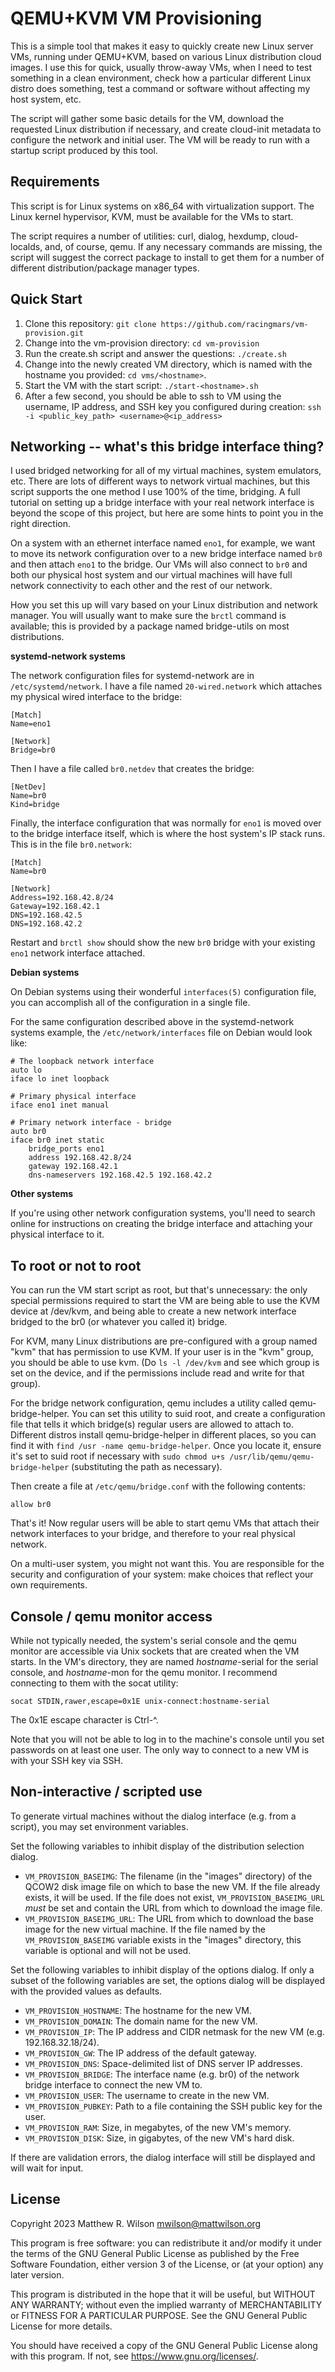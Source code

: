 QEMU+KVM VM Provisioning
========================

This is a simple tool that makes it easy to quickly create new Linux server VMs, running under QEMU+KVM, based on various Linux distribution cloud images. I use this for quick, usually throw-away VMs, when I need to test something in a clean environment, check how a particular different Linux distro does something, test a command or software without affecting my host system, etc.

The script will gather some basic details for the VM, download the requested Linux distribution if necessary, and create cloud-init metadata to configure the network and initial user. The VM will be ready to run with a startup script produced by this tool.

Requirements
------------

This script is for Linux systems on x86_64 with virtualization support. The Linux kernel hypervisor, KVM, must be available for the VMs to start.

The script requires a number of utilities: curl, dialog, hexdump, cloud-localds, and, of course, qemu. If any necessary commands are missing, the script will suggest the correct package to install to get them for a number of different distribution/package manager types.

Quick Start
-----------

 1. Clone this repository: `git clone https://github.com/racingmars/vm-provision.git`
 2. Change into the vm-provision directory: `cd vm-provision`
 3. Run the create.sh script and answer the questions: `./create.sh`
 4. Change into the newly created VM directory, which is named with the hostname you provided: `cd vms/<hostname>`.
 5. Start the VM with the start script: `./start-<hostname>.sh`
 6. After a few second, you should be able to ssh to VM using the username, IP address, and SSH key you configured during creation: `ssh -i <public_key_path> <username>@<ip_address>`

Networking -- what's this bridge interface thing?
-------------------------------------------------

I used bridged networking for all of my virtual machines, system emulators, etc. There are lots of different ways to network virtual machines, but this script supports the one method I use 100% of the time, bridging. A full tutorial on setting up a bridge interface with your real network interface is beyond the scope of this project, but here are some hints to point you in the right direction.

On a system with an ethernet interface named `eno1`, for example, we want to move its network configuration over to a new bridge interface named `br0` and then attach `eno1` to the bridge. Our VMs will also connect to `br0` and both our physical host system and our virtual machines will have full network connectivity to each other and the rest of our network.

How you set this up will vary based on your Linux distribution and network manager. You will usually want to make sure the `brctl` command is available; this is provided by a package named bridge-utils on most distributions.

**systemd-network systems**

The network configuration files for systemd-network are in `/etc/systemd/network`. I have a file named `20-wired.network` which attaches my physical wired interface to the bridge:

```
[Match]
Name=eno1

[Network]
Bridge=br0
```

Then I have a file called `br0.netdev` that creates the bridge:

```
[NetDev]
Name=br0
Kind=bridge
```

Finally, the interface configuration that was normally for `eno1` is moved over to the bridge interface itself, which is where the host system's IP stack runs. This is in the file `br0.network`:

```
[Match]
Name=br0

[Network]
Address=192.168.42.8/24
Gateway=192.168.42.1
DNS=192.168.42.5
DNS=192.168.42.2
```

Restart and `brctl show` should show the new `br0` bridge with your existing `eno1` network interface attached.

**Debian systems**

On Debian systems using their wonderful `interfaces(5)` configuration file, you can accomplish all of the configuration in a single file.

For the same configuration described above in the systemd-network systems example, the `/etc/network/interfaces` file on Debian would look like:

```
# The loopback network interface
auto lo
iface lo inet loopback

# Primary physical interface
iface eno1 inet manual

# Primary network interface - bridge
auto br0
iface br0 inet static
    bridge_ports eno1
    address 192.168.42.8/24
    gateway 192.168.42.1
    dns-nameservers 192.168.42.5 192.168.42.2
```

**Other systems**

If you're using other network configuration systems, you'll need to search online for instructions on creating the bridge interface and attaching your physical interface to it.

To root or not to root
----------------------

You can run the VM start script as root, but that's unnecessary: the only special permissions required to start the VM are being able to use the KVM device at /dev/kvm, and being able to create a new network interface bridged to the br0 (or whatever you called it) bridge.

For KVM, many Linux distributions are pre-configured with a group named "kvm" that has permission to use KVM. If your user is in the "kvm" group, you should be able to use kvm. (Do `ls -l /dev/kvm` and see which group is set on the device, and if the permissions include read and write for that group).

For the bridge network configuration, qemu includes a utility called qemu-bridge-helper. You can set this utility to suid root, and create a configuration file that tells it which bridge(s) regular users are allowed to attach to. Different distros install qemu-bridge-helper in different places, so you can find it with `find /usr -name qemu-bridge-helper`. Once you locate it, ensure it's set to suid root if necessary with `sudo chmod u+s /usr/lib/qemu/qemu-bridge-helper` (substituting the path as necessary).

Then create a file at `/etc/qemu/bridge.conf` with the following contents:

```
allow br0
```

That's it! Now regular users will be able to start qemu VMs that attach their network interfaces to your bridge, and therefore to your real physical network.

On a multi-user system, you might not want this. You are responsible for the security and configuration of your system: make choices that reflect your own requirements.

Console / qemu monitor access
-----------------------------

While not typically needed, the system's serial console and the qemu monitor are accessible via Unix sockets that are created when the VM starts. In the VM's directory, they are named _hostname_-serial for the serial console, and _hostname_-mon for the qemu monitor. I recommend connecting to them with the socat utility:

```
socat STDIN,rawer,escape=0x1E unix-connect:hostname-serial
```

The 0x1E escape character is Ctrl-^.

Note that you will not be able to log in to the machine's console until you set passwords on at least one user. The only way to connect to a new VM is with your SSH key via SSH.

Non-interactive / scripted use
------------------------------

To generate virtual machines without the dialog interface (e.g. from a script), you may set environment variables.

Set the following variables to inhibit display of the distribution selection dialog.

 - `VM_PROVISION_BASEIMG`: The filename (in the "images" directory) of the QCOW2 disk image file on which to base the new VM. If the file already exists, it will be used. If the file does not exist, `VM_PROVISION_BASEIMG_URL` *must* be set and contain the URL from which to download the image file.
 - `VM_PROVISION_BASEIMG_URL`: The URL from which to download the base image for the new virtual machine. If the file named by the `VM_PROVISION_BASEIMG` variable exists in the "images" directory, this variable is optional and will not be used.

Set the following variables to inhibit display of the options dialog. If only a subset of the following variables are set, the options dialog will be displayed with the provided values as defaults.

 - `VM_PROVISION_HOSTNAME`: The hostname for the new VM.
 - `VM_PROVISION_DOMAIN`: The domain name for the new VM.
 - `VM_PROVISION_IP`: The IP address and CIDR netmask for the new VM (e.g. 192.168.32.18/24).
 - `VM_PROVISION_GW`: The IP address of the default gateway.
 - `VM_PROVISION_DNS`: Space-delimited list of DNS server IP addresses.
 - `VM_PROVISION_BRIDGE`: The interface name (e.g. br0) of the network bridge interface to connect the new VM to.
 - `VM_PROVISION_USER`: The username to create in the new VM.
 - `VM_PROVISION_PUBKEY`: Path to a file containing the SSH public key for the user.
 - `VM_PROVISION_RAM`: Size, in megabytes, of the new VM's memory.
 - `VM_PROVISION_DISK`: Size, in gigabytes, of the new VM's hard disk.

If there are validation errors, the dialog interface will still be displayed and will wait for input.

License
-------

Copyright 2023 Matthew R. Wilson <mwilson@mattwilson.org>

This program is free software: you can redistribute it and/or modify it under the terms of the GNU General Public License as published by the Free Software Foundation, either version 3 of the License, or (at your option) any later version.

This program is distributed in the hope that it will be useful, but WITHOUT ANY WARRANTY; without even the implied warranty of MERCHANTABILITY or FITNESS FOR A PARTICULAR PURPOSE.  See the GNU General Public License for more details.

You should have received a copy of the GNU General Public License along with this program.  If not, see <https://www.gnu.org/licenses/>.

